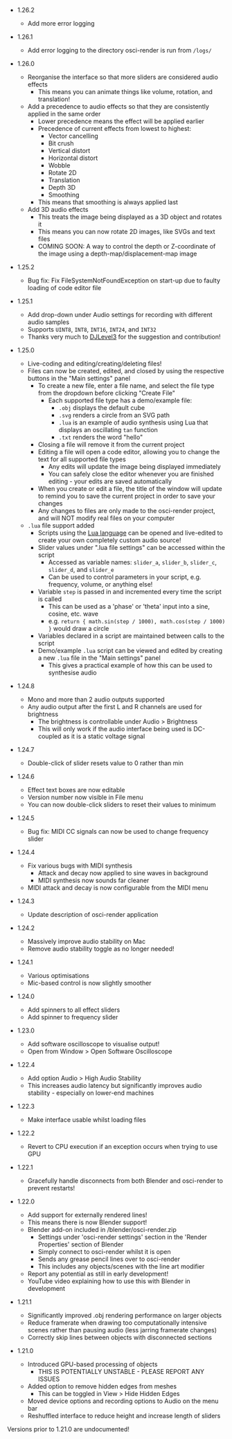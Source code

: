 - 1.26.2
  - Add more error logging


- 1.26.1
  - Add error logging to the directory osci-render is run from `/logs/`


- 1.26.0
  - Reorganise the interface so that more sliders are considered audio effects
    - This means you can animate things like volume, rotation, and translation!
  - Add a precedence to audio effects so that they are consistently applied in the same order
    - Lower precedence means the effect will be applied earlier
    - Precedence of current effects from lowest to highest:
      - Vector cancelling
      - Bit crush
      - Vertical distort
      - Horizontal distort
      - Wobble
      - Rotate 2D
      - Translation
      - Depth 3D
      - Smoothing
    - This means that smoothing is always applied last
  - Add 3D audio effects
    - This treats the image being displayed as a 3D object and rotates it
    - This means you can now rotate 2D images, like SVGs and text files
    - COMING SOON: A way to control the depth or Z-coordinate of the image using a depth-map/displacement-map image


- 1.25.2
  - Bug fix: Fix FileSystemNotFoundException on start-up due to faulty loading of code editor file


- 1.25.1
  - Add drop-down under Audio settings for recording with different audio samples
  - Supports `UINT8`, `INT8`, `INT16`, `INT24`, and `INT32`
  - Thanks very much to [DJLevel3](https://github.com/DJLevel3) for the suggestion and contribution!


- 1.25.0
  - Live-coding and editing/creating/deleting files!
  - Files can now be created, edited, and closed by using the respective buttons in the "Main settings" panel
    - To create a new file, enter a file name, and select the file type from the dropdown before clicking "Create File"
      - Each supported file type has a demo/example file:
        - `.obj` displays the default cube
        - `.svg` renders a circle from an SVG path
        - `.lua` is an example of audio synthesis using Lua that displays an oscillating `tan` function
        - `.txt` renders the word "hello"
    - Closing a file will remove it from the current project
    - Editing a file will open a code editor, allowing you to change the text for all supported file types
      - Any edits will update the image being displayed immediately
      - You can safely close the editor whenever you are finished editing - your edits are saved automatically
    - When you create or edit a file, the title of the window will update to remind you to save the current project in order to save your changes
    - Any changes to files are only made to the osci-render project, and will NOT modify real files on your computer
  - `.lua` file support added
    - Scripts using the [Lua language](https://www.lua.org/) can be opened and live-edited to create your own completely custom audio source!
    - Slider values under ".lua file settings" can be accessed within the script
      - Accessed as variable names: `slider_a`, `slider_b`, `slider_c`, `slider_d`, and `slider_e`
      - Can be used to control parameters in your script, e.g. frequency, volume, or anything else!
    - Variable `step` is passed in and incremented every time the script is called
      - This can be used as a 'phase' or 'theta' input into a sine, cosine, etc. wave
      - e.g. `return { math.sin(step / 1000), math.cos(step / 1000) }` would draw a circle
    - Variables declared in a script are maintained between calls to the script
    - Demo/example `.lua` script can be viewed and edited by creating a new `.lua` file in the "Main settings" panel
      - This gives a practical example of how this can be used to synthesise audio


- 1.24.8
  - Mono and more than 2 audio outputs supported
  - Any audio output after the first L and R channels are used for brightness
    - The brightness is controllable under Audio > Brightness
    - This will only work if the audio interface being used is DC-coupled as it is a static voltage signal


- 1.24.7
  - Double-click of slider resets value to 0 rather than min


- 1.24.6
  - Effect text boxes are now editable
  - Version number now visible in File menu
  - You can now double-click sliders to reset their values to minimum


- 1.24.5
  - Bug fix: MIDI CC signals can now be used to change frequency slider


- 1.24.4
  - Fix various bugs with MIDI synthesis
    - Attack and decay now applied to sine waves in background
    - MIDI synthesis now sounds far cleaner
  - MIDI attack and decay is now configurable from the MIDI menu


- 1.24.3
  - Update description of osci-render application


- 1.24.2
  - Massively improve audio stability on Mac
  - Remove audio stability toggle as no longer needed!


- 1.24.1
  - Various optimisations
  - Mic-based control is now slightly smoother


- 1.24.0
  - Add spinners to all effect sliders
  - Add spinner to frequency slider


- 1.23.0
  - Add software oscilloscope to visualise output!
  - Open from Window > Open Software Oscilloscope


- 1.22.4
  - Add option Audio > High Audio Stability
  - This increases audio latency but significantly improves audio stability - especially on lower-end machines


- 1.22.3
  - Make interface usable whilst loading files


- 1.22.2
  - Revert to CPU execution if an exception occurs when trying to use GPU


- 1.22.1
  - Gracefully handle disconnects from both Blender and osci-render to prevent restarts!


- 1.22.0
  - Add support for externally rendered lines!
  - This means there is now Blender support!
  - Blender add-on included in /blender/osci-render.zip
    - Settings under 'osci-render settings' section in the 'Render Properties' section of Blender
    - Simply connect to osci-render whilst it is open
    - Sends any grease pencil lines over to osci-render
    - This includes any objects/scenes with the line art modifier
  - Report any potential as still in early development!
  - YouTube video explaining how to use this with Blender in development


- 1.21.1
  - Significantly improved .obj rendering performance on larger objects
  - Reduce framerate when drawing too computationally intensive scenes rather than pausing audio (less jarring framerate changes)
  - Correctly skip lines between objects with disconnected sections


- 1.21.0
  - Introduced GPU-based processing of objects
    - THIS IS POTENTIALLY UNSTABLE - PLEASE REPORT ANY ISSUES
  - Added option to remove hidden edges from meshes
    - This can be toggled in View > Hide Hidden Edges
  - Moved device options and recording options to Audio on the menu bar
  - Reshuffled interface to reduce height and increase length of sliders

Versions prior to 1.21.0 are undocumented!